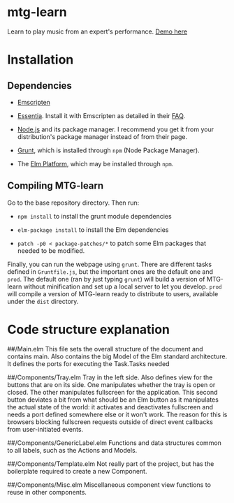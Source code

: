 # mtg-learn
Learn to play music from an expert's performance. [Demo here](https://rhaps0dy.github.io/mtg-learn/)

# Installation

## Dependencies

  * [Emscripten](https://kripken.github.io/emscripten-site/)

  * [Essentia](https://github.com/MTG/essentia). Install it with Emscripten as
detailed in their [FAQ](https://github.com/MTG/essentia/blob/master/FAQ.md).

  * [Node.js](https://nodejs.org/) and its package manager. I recommend you get it
  from your distribution's package manager instead of from their page.

  * [Grunt](http://gruntjs.com/), which is installed through `npm` (Node Package
  Manager).

  * The [Elm Platform](http://elm-lang.org/install), which may be installed
  through `npm`.

## Compiling MTG-learn

Go to the base repository directory. Then run:

  * `npm install` to install the grunt module dependencies

  * `elm-package install` to install the Elm dependencies

  * `patch -p0 < package-patches/*` to patch some Elm packages that needed to be
    modified.

Finally, you can run the webpage using `grunt`. There are different tasks
defined in `Gruntfile.js`, but the important ones are the default one and
`prod`. The default one (ran by just typing `grunt`) will build a version
of MTG-learn without minification and set up a local server to let you
develop. `prod` will compile a version of MTG-learn ready to distribute to
users, available under the `dist` directory.

# Code structure explanation

##/Main.elm
This file sets the overall structure of the document and contains main. Also
contains the big Model of the Elm standard architecture. It defines the ports
for executing the Task.Tasks needed

##/Components/Tray.elm
Tray in the left side. Also defines view for the buttons that are on its
side. One manipulates whether the tray is open or closed. The other manipulates
fullscreen for the application. This second button deviates a bit from what
should be an Elm button as it manipulates the actual state of the world: it
activates and deactivates fullscreen and needs a port defined somewhere else or
it won't work. The reason for this is browsers blocking fullscreen requests
outside of direct event callbacks from user-initiated events.

##/Components/GenericLabel.elm
Functions and data structures common to all labels, such as the Actions and
Models.

##/Components/Template.elm
Not really part of the project, but has the boilerplate required to create a new
Component.

##/Components/Misc.elm
Miscellaneous component view functions to reuse in other components.
